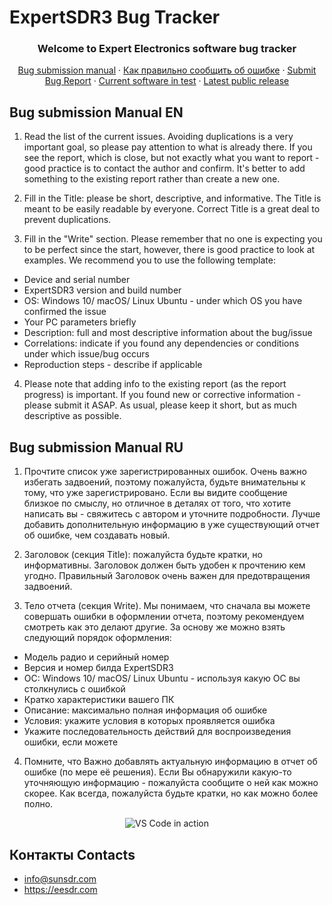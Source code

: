 # ExpertSDR3 Bug Tracker
  <h3 align="center">Welcome to Expert Electronics software bug tracker</h3>
  <p align="center">  
    <a href="#bug-submission-manual-en">Bug submission manual</a>
    ·    
  <a href="#bug-submission-manual-ru">Как правильно сообщить об ошибке</a>
    ·
    <a href="https://github.com/ExpertSDR3/ExpertSDR3-BUG-TRACKER/issues">Submit Bug Report</a>
    ·
    <a href="https://drive.google.com/drive/folders/1zsu0w6YRt1kOTkfIVaQcRiMIat22ZNHe?usp=sharing" target="_blank">Current software in test</a>
    ·
    <a href="https://eesdr.com/en/software-en/expertsdr3-en" target="_blank">Latest public release</a>
  </p>
</p>

<!-- Manual -->
## Bug submission Manual EN
1. Read the list of the current issues. Avoiding duplications is a very important goal, so please pay attention to what is already there. If you see the report, which is close, but not exactly what you want to report - good practice is to contact the author and confirm. It's better to add something to the existing report rather than create a new one.

2. Fill in the Title: please be short, descriptive, and informative. The Title is meant to be easily readable by everyone. Correct Title is a great deal to prevent duplications.

3. Fill in the "Write" section. Please remember that no one is expecting you to be perfect since the start, however, there is good practice to look at examples. We recommend you to use the following template:
  
* Device and serial number
* ExpertSDR3 version and build number
* OS: Windows 10/ macOS/ Linux Ubuntu - under which OS you have confirmed the issue
* Your PC parameters briefly
* Description: full and most descriptive information about the bug/issue
* Correlations: indicate if you found any dependencies or conditions under which issue/bug occurs
* Reproduction steps - describe if applicable

4. Please note that adding info to the existing report (as the report progress) is important. If you found new or corrective information - please submit it ASAP. As usual, please keep it short, but as much descriptive as possible.

## Bug submission Manual RU
1. Прочтите список уже зарегистрированных ошибок. Очень важно избегать задвоений, поэтому пожалуйста, будьте внимательны к тому, что уже зарегистрировано. Если вы видите сообщение близкое по смыслу, но отличное в деталях от того, что хотите написать вы - свяжитесь с автором и уточните подробности. Лучше добавить дополнительную информацию в уже существующий отчет об ошибке, чем создавать новый.

2. Заголовок (секция Title): пожалуйста будьте кратки, но информативны. Заголовок должен быть удобен к прочтению кем угодно. Правильный Заголовок очень важен для предотвращения задвоений.

3. Тело отчета (секция Write). Мы понимаем, что сначала вы можете совершать ошибки в оформлении отчета, поэтому рекомендуем смотреть как это делают другие. За основу же можно взять следующий порядок оформления:
  
* Модель радио и серийный номер
* Версия и номер билда ExpertSDR3
* ОС: Windows 10/ macOS/ Linux Ubuntu - используя какую ОС вы столкнулись с ошибкой
* Кратко характеристики вашего ПК
* Описание: максимально полная информация об ошибке
* Условия: укажите условия в которых проявляется ошибка
* Укажите последовательность действий для воспроизведения ошибки, если можете

4. Помните, что Важно добавлять актуальную информацию в отчет об ошибке (по мере её решения). Если Вы обнаружили какую-то уточняющую информацию - пожалуйста сообщите о ней как можно скорее. Как всегда, пожалуйста будьте кратки, но как можно более полно.
  
<p align="center">
  <img alt="VS Code in action" src="https://i.imgur.com/xgD6L43.gif">
</p>

## Контакты Contacts
* info@sunsdr.com
* https://eesdr.com
